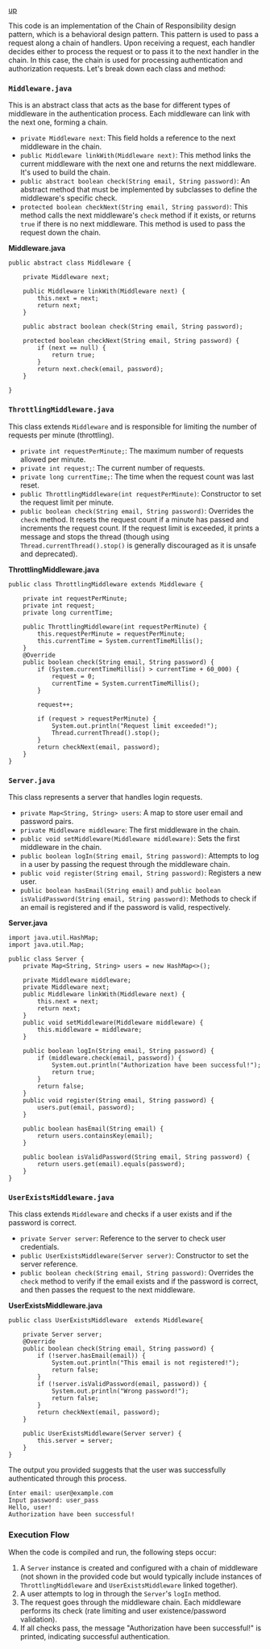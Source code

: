 [up](../README.md)

This code is an implementation of the Chain of Responsibility design pattern, which is a behavioral design pattern. 
This pattern is used to pass a request along a chain of handlers. 
Upon receiving a request, each handler decides either to process the request or to pass it to the next handler in the chain. In this case, the chain is used for processing authentication and authorization requests. 
Let's break down each class and method:

### `Middleware.java`
This is an abstract class that acts as the base for different types of middleware in the authentication process. Each middleware can link with the next one, forming a chain.

- `private Middleware next`: This field holds a reference to the next middleware in the chain.
- `public Middleware linkWith(Middleware next)`: This method links the current middleware with the next one and returns the next middleware. It's used to build the chain.
- `public abstract boolean check(String email, String password)`: An abstract method that must be implemented by subclasses to define the middleware's specific check.
- `protected boolean checkNext(String email, String password)`: This method calls the next middleware's `check` method if it exists, or returns `true` if there is no next middleware. This method is used to pass the request down the chain.

**Middleware.java**
```
public abstract class Middleware {

    private Middleware next;

    public Middleware linkWith(Middleware next) {
        this.next = next;
        return next;
    }

    public abstract boolean check(String email, String password);

    protected boolean checkNext(String email, String password) {
        if (next == null) {
            return true;
        }
        return next.check(email, password);
    }

}
```


### `ThrottlingMiddleware.java`
This class extends `Middleware` and is responsible for limiting the number of requests per minute (throttling).

- `private int requestPerMinute;`: The maximum number of requests allowed per minute.
- `private int request;`: The current number of requests.
- `private long currentTime;`: The time when the request count was last reset.
- `public ThrottlingMiddleware(int requestPerMinute)`: Constructor to set the request limit per minute.
- `public boolean check(String email, String password)`: Overrides the `check` method. It resets the request count if a minute has passed and increments the request count. If the request limit is exceeded, it prints a message and stops the thread (though using `Thread.currentThread().stop()` is generally discouraged as it is unsafe and deprecated).

**ThrottlingMiddleware.java**
```
public class ThrottlingMiddleware extends Middleware {

    private int requestPerMinute;
    private int request;
    private long currentTime;

    public ThrottlingMiddleware(int requestPerMinute) {
        this.requestPerMinute = requestPerMinute;
        this.currentTime = System.currentTimeMillis();
    }
    @Override
    public boolean check(String email, String password) {
        if (System.currentTimeMillis() > currentTime + 60_000) {
            request = 0;
            currentTime = System.currentTimeMillis();
        }

        request++;

        if (request > requestPerMinute) {
            System.out.println("Request limit exceeded!");
            Thread.currentThread().stop();
        }
        return checkNext(email, password);
    }
}
```
### `Server.java`
This class represents a server that handles login requests.

- `private Map<String, String> users`: A map to store user email and password pairs.
- `private Middleware middleware`: The first middleware in the chain.
- `public void setMiddleware(Middleware middleware)`: Sets the first middleware in the chain.
- `public boolean logIn(String email, String password)`: Attempts to log in a user by passing the request through the middleware chain.
- `public void register(String email, String password)`: Registers a new user.
- `public boolean hasEmail(String email)` and `public boolean isValidPassword(String email, String password)`: Methods to check if an email is registered and if the password is valid, respectively.


**Server.java**
```
import java.util.HashMap;
import java.util.Map;

public class Server {
    private Map<String, String> users = new HashMap<>();

    private Middleware middleware;
    private Middleware next;
    public Middleware linkWith(Middleware next) {
        this.next = next;
        return next;
    }
    public void setMiddleware(Middleware middleware) {
        this.middleware = middleware;
    }

    public boolean logIn(String email, String password) {
        if (middleware.check(email, password)) {
            System.out.println("Authorization have been successful!");
            return true;
        }
        return false;
    }
    public void register(String email, String password) {
        users.put(email, password);
    }

    public boolean hasEmail(String email) {
        return users.containsKey(email);
    }

    public boolean isValidPassword(String email, String password) {
        return users.get(email).equals(password);
    }
}
```

### `UserExistsMiddleware.java`
This class extends `Middleware` and checks if a user exists and if the password is correct.

- `private Server server`: Reference to the server to check user credentials.
- `public UserExistsMiddleware(Server server)`: Constructor to set the server reference.
- `public boolean check(String email, String password)`: Overrides the `check` method to verify if the email exists and if the password is correct, and then passes the request to the next middleware.


**UserExistsMiddleware.java**
```
public class UserExistsMiddleware  extends Middleware{

    private Server server;
    @Override
    public boolean check(String email, String password) {
        if (!server.hasEmail(email)) {
            System.out.println("This email is not registered!");
            return false;
        }
        if (!server.isValidPassword(email, password)) {
            System.out.println("Wrong password!");
            return false;
        }
        return checkNext(email, password);
    }

    public UserExistsMiddleware(Server server) {
        this.server = server;
    }
}
```

The output you provided suggests that the user was successfully authenticated through this process.


```
Enter email: user@example.com
Input password: user_pass
Hello, user!
Authorization have been successful!
```
### Execution Flow
When the code is compiled and run, the following steps occur:

1. A `Server` instance is created and configured with a chain of middleware (not shown in the provided code but would typically include instances of `ThrottlingMiddleware` and `UserExistsMiddleware` linked together).
2. A user attempts to log in through the `Server`'s `logIn` method.
3. The request goes through the middleware chain. Each middleware performs its check (rate limiting and user existence/password validation).
4. If all checks pass, the message "Authorization have been successful!" is printed, indicating successful authentication.

